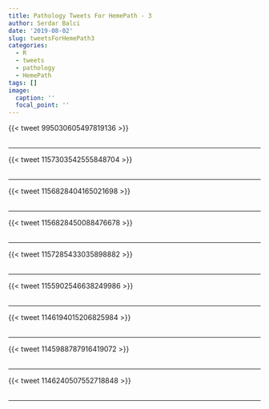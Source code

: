```yaml
---
title: Pathology Tweets For HemePath - 3
author: Serdar Balci
date: '2019-08-02'
slug: tweetsForHemePath3
categories:
  - R
  - tweets
  - pathology
  - HemePath
tags: []
image:
  caption: ''
  focal_point: ''
---
```



{{< tweet 995030605497819136 >}}
<br>
<br>
<hr>
{{< tweet 1157303542555848704 >}}
<br>
<br>
<hr>
{{< tweet 1156828404165021698 >}}
<br>
<br>
<hr>
{{< tweet 1156828450088476678 >}}
<br>
<br>
<hr>
{{< tweet 1157285433035898882 >}}
<br>
<br>
<hr>
{{< tweet 1155902546638249986 >}}
<br>
<br>
<hr>
{{< tweet 1146194015206825984 >}}
<br>
<br>
<hr>
{{< tweet 1145988787916419072 >}}
<br>
<br>
<hr>
{{< tweet 1146240507552718848 >}}
<br>
<br>
<hr>
